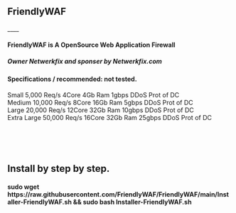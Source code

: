 <h2>FriendlyWAF</h2>
____

<h4>FriendlyWAF is A OpenSource Web Application Firewall</h4>

<h5>Owner Netwerkfix and sponser by Netwerkfix.com</h5>

<h4>Specifications / recommended: not tested.</h4>
Small	5,000 Req/s	4Core	4Gb Ram	1gbps	DDoS Prot of DC <br>
Medium	10,000 Req/s	8Core	16Gb Ram	5gbps	DDoS Prot of DC<br>
Large	20,000 Req/s	12Core	32Gb Ram	10gbps	DDoS Prot of DC<br>
Extra Large	50,000 Req/s	16Core	32Gb Ram	25gbps	DDoS Prot of DC<br><br>

<br><br>
<h2>Install by step by step.</h2>
<h4>sudo wget https://raw.githubusercontent.com/FriendlyWAF/FriendlyWAF/main/Installer-FriendlyWAF.sh && sudo bash Installer-FriendlyWAF.sh</h4>
